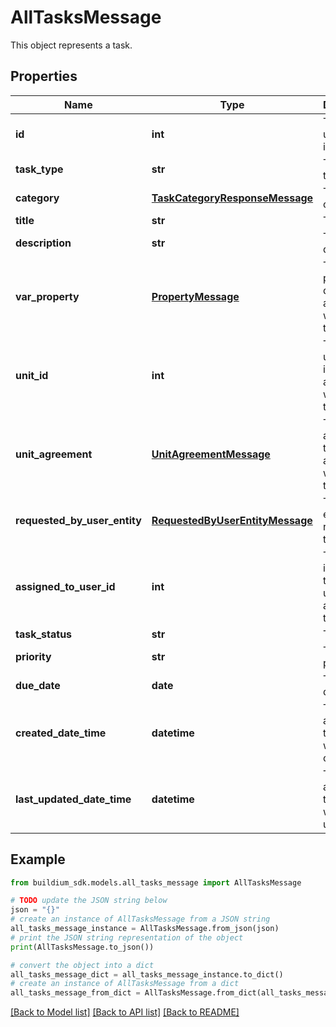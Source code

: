 # AllTasksMessage

This object represents a task.

## Properties

Name | Type | Description | Notes
------------ | ------------- | ------------- | -------------
**id** | **int** | Task unique identifier. | [optional] 
**task_type** | **str** | The task type. | [optional] 
**category** | [**TaskCategoryResponseMessage**](TaskCategoryResponseMessage.md) | Task category. | [optional] 
**title** | **str** | Task title. | [optional] 
**description** | **str** | Task description. | [optional] 
**var_property** | [**PropertyMessage**](PropertyMessage.md) | The property details associated with the task. | [optional] 
**unit_id** | **int** | The unit unique identifier associated with the task. | [optional] 
**unit_agreement** | [**UnitAgreementMessage**](UnitAgreementMessage.md) | The unit agreement that is associated with the task. | [optional] 
**requested_by_user_entity** | [**RequestedByUserEntityMessage**](RequestedByUserEntityMessage.md) | The user entity that requested the task. | [optional] 
**assigned_to_user_id** | **int** | The unique identifier of the staff user assigned to the task. | [optional] 
**task_status** | **str** | Task status. | [optional] 
**priority** | **str** | Task priority. | [optional] 
**due_date** | **date** | Task due date. | [optional] 
**created_date_time** | **datetime** | The date and time the task was created. | [optional] 
**last_updated_date_time** | **datetime** | The date and time the task was last updated. | [optional] 

## Example

```python
from buildium_sdk.models.all_tasks_message import AllTasksMessage

# TODO update the JSON string below
json = "{}"
# create an instance of AllTasksMessage from a JSON string
all_tasks_message_instance = AllTasksMessage.from_json(json)
# print the JSON string representation of the object
print(AllTasksMessage.to_json())

# convert the object into a dict
all_tasks_message_dict = all_tasks_message_instance.to_dict()
# create an instance of AllTasksMessage from a dict
all_tasks_message_from_dict = AllTasksMessage.from_dict(all_tasks_message_dict)
```
[[Back to Model list]](../README.md#documentation-for-models) [[Back to API list]](../README.md#documentation-for-api-endpoints) [[Back to README]](../README.md)


